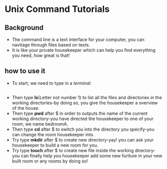 # Unix Command Tutorials #
## Background ##
 * The command line is a text interface for your computer, you can navitage through files based on texts.
 * It is like your private housekeeper which can help you find everything you need, how great is that!
 ## how to use it ##
 * To start, we need to type in a *terminal*.
 
 ##  
 * Then type **ls**(Letter not number 1) to list all the files and directories in the working directories-by doing so, you give the housekeeper a overview of the house.
 * Then type **pwd** after $ in order to outputs the name of the current working directory-you have directed the housekeeper to one of your room, we name bedroomA.
 * Then type **cd** after $ to switch you into the directory you specify-you can change the room housekeeper into. 
 * Try type **mkdir** after $ to create new directory-yay! you can ask your housekeeper to build a new room for you.
 * Try type **touch** after $ to create new file inside the working directory-you can finally help you housekeeper add some new furiture in your new built room or any rooms by doing so!
